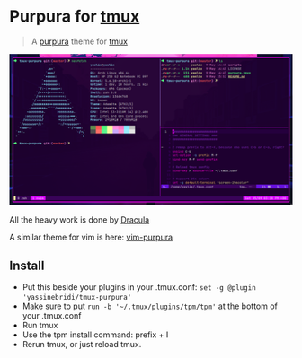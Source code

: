 # Purpura for [tmux](https://github.com/tmux/tmux/wiki)

> A [purpura](https://github.com/yassinebridi/vim-purpura) theme for [tmux](https://github.com/tmux/tmux/wiki)

![Screenshot](./screenshot.png)

All the heavy work is done by [Dracula](https://github.com/dracula/tmux)

A similar theme for vim is here: [vim-purpura](https://github.com/yassinebridi/vim-purpura)

## Install

- Put this beside your plugins in your .tmux.conf: `set -g @plugin 'yassinebridi/tmux-purpura'`
- Make sure to put `run -b '~/.tmux/plugins/tpm/tpm'` at the bottom of your .tmux.conf
- Run tmux
- Use the tpm install command: prefix + I
- Rerun tmux, or just reload tmux.
